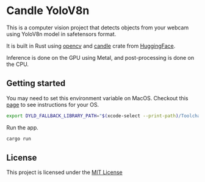 # Candle YoloV8n

This is a computer vision project that detects objects from your webcam using YoloV8n model in safetensors format.

It is built in Rust using [opencv](https://github.com/twistedfall/opencv-rust) and [candle](https://github.com/huggingface/candle) crate from [HuggingFace](https://huggingface.co/).

Inference is done on the GPU using Metal, and post-processing is done on the CPU.

## Getting started

You may need to set this environment variable on MacOS. Checkout this [page](https://github.com/twistedfall/opencv-rust?tab=readme-ov-file#environment-variables) to see instructions for your OS.

```bash
export DYLD_FALLBACK_LIBRARY_PATH="$(xcode-select --print-path)/Toolchains/XcodeDefault.xctoolchain/usr/lib/"
```

Run the app.

```bash
cargo run
```

## License

This project is licensed under the [MIT License](./LICENSE)
